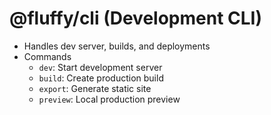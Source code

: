 # @fluffy/cli (Development CLI)

- Handles dev server, builds, and deployments
- Commands
  - `dev`: Start development server
  - `build`: Create production build
  - `export`: Generate static site
  - `preview`: Local production preview
